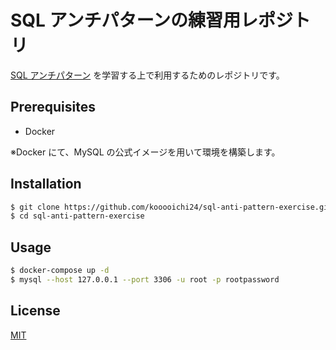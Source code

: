 # SQL アンチパターンの練習用レポジトリ

[SQL アンチパターン](https://www.amazon.co.jp/SQL%E3%82%A2%E3%83%B3%E3%83%81%E3%83%91%E3%82%BF%E3%83%BC%E3%83%B3-Bill-Karwin/dp/4873115892) を学習する上で利用するためのレポジトリです。

## Prerequisites

- Docker

※Docker にて、MySQL の公式イメージを用いて環境を構築します。

## Installation

```bash
$ git clone https://github.com/kooooichi24/sql-anti-pattern-exercise.git
$ cd sql-anti-pattern-exercise
```

## Usage

```bash
$ docker-compose up -d
$ mysql --host 127.0.0.1 --port 3306 -u root -p rootpassword
```

## License

[MIT](https://choosealicense.com/licenses/mit/)

